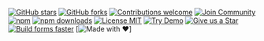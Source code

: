 <!-- ==================== FORMENGINE CORE BADGES ==================== -->

[![GitHub stars](https://img.shields.io/github/stars/optimajet/formengine?style=for-the-badge&logo=github&color=4286F4)](https://github.com/optimajet/formengine/stargazers)
[![GitHub forks](https://img.shields.io/github/forks/optimajet/formengine?style=for-the-badge&logo=github&color=4286F4)](https://github.com/optimajet/formengine/network/members)
[![Contributions welcome](https://img.shields.io/badge/Contributions-welcome-brightgreen?style=for-the-badge&logo=github)](https://github.com/optimajet/formengine/issues)
[![Join Community](https://img.shields.io/badge/💬_Join-Community-4286F4?style=for-the-badge&logo=github)](https://github.com/optimajet/formengine)
[![npm](https://img.shields.io/npm/v/@react-form-builder/core?style=for-the-badge&logo=npm&color=4286F4)](https://www.npmjs.com/package/@react-form-builder/core)
[![npm downloads](https://img.shields.io/npm/dm/@react-form-builder/core?style=for-the-badge&color=4286F4)](https://www.npmjs.com/package/@react-form-builder/core)
[![License MIT](https://img.shields.io/badge/License-MIT-green?style=for-the-badge)](https://github.com/optimajet/formengine/blob/master/LICENSE)
[![Try Demo](https://img.shields.io/badge/🚀_Try-Demo-4286F4?style=for-the-badge)](https://demo.formengine.io/)
[![Give us a Star](https://img.shields.io/badge/⭐️_Give_us_a_star-FFD700?style=for-the-badge)](https://github.com/optimajet/formengine/stargazers)
[![Build forms faster](https://img.shields.io/badge/🔥_Build_forms-faster-4286F4?style=for-the-badge)](https://demo.formengine.io/)
[![Made with ❤️](https://img.shields.io/badge/Made%20with-%E2%9D%A4%20by%20devs-red?style=for-the-badge)]

<!-- ================================================================ -->
